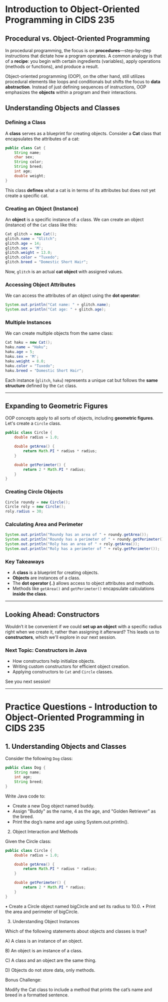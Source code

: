 # Introduction to Object-Oriented Programming in CIDS 235

## Procedural vs. Object-Oriented Programming

In procedural programming, the focus is on **procedures**—step-by-step instructions that dictate how a program operates. A common analogy is that of a **recipe**: you begin with certain ingredients (variables), apply operations (methods or functions), and produce a result.

Object-oriented programming (OOP), on the other hand, still utilizes procedural elements like loops and conditionals but shifts the focus to **data abstraction**. Instead of just defining sequences of instructions, OOP emphasizes the **objects** within a program and their interactions.

## Understanding Objects and Classes

### Defining a Class

A **class** serves as a blueprint for creating objects. Consider a **Cat** class that encapsulates the attributes of a cat:

```java
public class Cat {
    String name;
    char sex;
    String color;
    String breed;
    int age;
    double weight;
}
```

This class **defines** what a cat is in terms of its attributes but does not yet create a specific cat.

### Creating an Object (Instance)

An **object** is a specific instance of a class. We can create an object (instance) of the `Cat` class like this:

```java
Cat glitch = new Cat();
glitch.name = "Glitch";
glitch.age = 14;
glitch.sex = 'M';
glitch.weight = 13.0;
glitch.color = "Tuxedo";
glitch.breed = "Domestic Short Hair";
```

Now, `glitch` is an actual **cat object** with assigned values.

### Accessing Object Attributes

We can access the attributes of an object using the **dot operator**:

```java
System.out.println("Cat name: " + glitch.name);
System.out.println("Cat age: " + glitch.age);
```

### Multiple Instances

We can create multiple objects from the same class:

```java
Cat haku = new Cat();
haku.name = "Haku";
haku.age = 5;
haku.sex = 'M';
haku.weight = 8.0;
haku.color = "Tuxedo";
haku.breed = "Domestic Short Hair";
```

Each instance (`glitch`, `haku`) represents a unique cat but follows the **same structure** defined by the `Cat` class.

---

## Expanding to Geometric Figures

OOP concepts apply to all sorts of objects, including **geometric figures**. Let's create a `Circle` class.

```java
public class Circle {
    double radius = 1.0;

    double getArea() {
        return Math.PI * radius * radius;
    }

    double getPerimeter() {
        return 2 * Math.PI * radius;
    }
}
```

### Creating Circle Objects

```java
Circle roundy = new Circle();
Circle roly = new Circle();
roly.radius = 30;
```

### Calculating Area and Perimeter

```java
System.out.println("Roundy has an area of " + roundy.getArea());
System.out.println("Roundy has a perimeter of " + roundy.getPerimeter());
System.out.println("Roly has an area of " + roly.getArea());
System.out.println("Roly has a perimeter of " + roly.getPerimeter());
```

### Key Takeaways
- A **class** is a blueprint for creating objects.
- **Objects** are instances of a class.
- The **dot operator (`.`)** allows access to object attributes and methods.
- Methods like `getArea()` and `getPerimeter()` encapsulate calculations **inside the class**.

---

## Looking Ahead: Constructors

Wouldn’t it be convenient if we could **set up an object** with a specific radius right when we create it, rather than assigning it afterward? This leads us to **constructors**, which we'll explore in our next session.

### Next Topic: Constructors in Java
- How constructors help initialize objects.
- Writing custom constructors for efficient object creation.
- Applying constructors to `Cat` and `Circle` classes.

See you next session!

---

# Practice Questions - Introduction to Object-Oriented Programming in CIDS 235

## 1. Understanding Objects and Classes
Consider the following `Dog` class:

```java
public class Dog {
    String name;
    int age;
    String breed;
}
```

Write Java code to:
- Create a new Dog object named buddy.
- Assign "Buddy" as the name, 4 as the age, and "Golden Retriever" as the breed.
- Print the dog’s name and age using System.out.println().

2. Object Interaction and Methods

Given the Circle class:

```java
public class Circle {
    double radius = 1.0;

    double getArea() {
        return Math.PI * radius * radius;
    }

    double getPerimeter() {
        return 2 * Math.PI * radius;
    }
}
```

• Create a Circle object named bigCircle and set its radius to 10.0.
• Print the area and perimeter of bigCircle.

3. Understanding Object Instances

Which of the following statements about objects and classes is true?

A) A class is an instance of an object. 

B) An object is an instance of a class.

C) A class and an object are the same thing.

D) Objects do not store data, only methods.

Bonus Challenge:

Modify the Cat class to include a method that prints the cat’s name and breed in a formatted sentence.